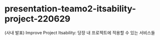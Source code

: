 # presentation-teamo2-itsability-project-220629
(사내 발표) Improve Project Itsability: 당장 내 프로젝트에 적용할 수 있는 서비스들
